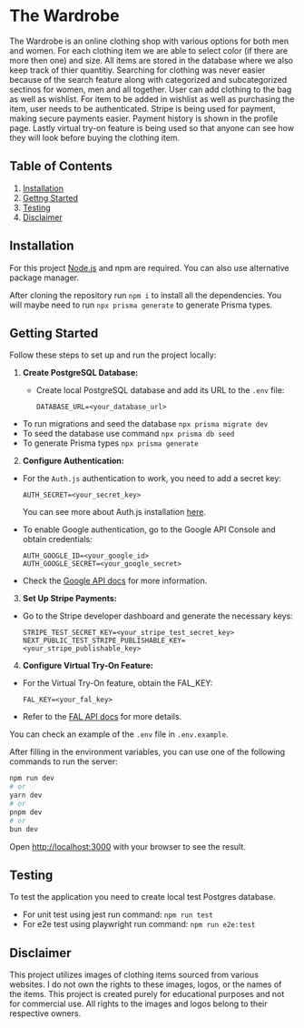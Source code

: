 # The Wardrobe

The Wardrobe is an online clothing shop with various options for both men and women. For each clothing
item we are able to select color (if there are more then one) and size. All items are stored in the database
where we also keep track of thier quantitiy. Searching for clothing was never easier because of the search
feature along with categorized and subcategorized sectinos for women, men and all together. User can add
clothing to the bag as well as wishlist. For item to be added in wishlist as well as purchasing the item,
user needs to be authenticated. Stripe is being used for payment, making secure payments easier. Payment
history is shown in the profile page. Lastly virtual try-on feature is being used so that anyone can see
how they will look before buying the clothing item.

## Table of Contents

1. [Installation](#installation)
2. [Gettng Started](#getting-started)
3. [Testing](#testing)
4. [Disclaimer](#disclaimer)

## Installation

For this project [Node.js](https://nodejs.org/) and npm are required. You can also use alternative package manager.

After cloning the repository run `npm i` to install all the dependencies. You will maybe need to run `npx prisma generate` to generate Prisma types.

## Getting Started

Follow these steps to set up and run the project locally:

1. **Create PostgreSQL Database:**

   - Create local PostgreSQL database and add its URL to the `.env` file:

     ```env
     DATABASE_URL=<your_database_url>
     ```

- To run migrations and seed the database `npx prisma migrate dev`
- To seed the database use command `npx prisma db seed`
- To generate Prisma types `npx prisma generate`

2. **Configure Authentication:**

- For the `Auth.js` authentication to work, you need to add a secret key:

  ```env
  AUTH_SECRET=<your_secret_key>
  ```

  You can see more about Auth.js installation [here](https://authjs.dev/getting-started/installation).

- To enable Google authentication, go to the Google API Console and obtain credentials:
  ```env
  AUTH_GOOGLE_ID=<your_google_id>
  AUTH_GOOGLE_SECRET=<your_google_secret>
  ```
- Check the [Google API docs](https://developers.google.com/identity/protocols/oauth2) for more information.

3. **Set Up Stripe Payments:**

- Go to the Stripe developer dashboard and generate the necessary keys:
  ```env
  STRIPE_TEST_SECRET_KEY=<your_stripe_test_secret_key>
  NEXT_PUBLIC_TEST_STRIPE_PUBLISHABLE_KEY=<your_stripe_publishable_key>
  ```

4. **Configure Virtual Try-On Feature:**

- For the Virtual Try-On feature, obtain the FAL_KEY:
  ```env
  FAL_KEY=<your_fal_key>
  ```
- Refer to the [FAL API docs](https://fal.ai/models/fal-ai/idm-vton/api) for more details.

You can check an example of the `.env` file in `.env.example`.

After filling in the environment variables, you can use one of the following commands to run the server:

```bash
npm run dev
# or
yarn dev
# or
pnpm dev
# or
bun dev
```

Open [http://localhost:3000](http://localhost:3000) with your browser to see the result.

## Testing

To test the application you need to create local test Postgres database.

- For unit test using jest run command: `npm run test`
- For e2e test using playwright run command: `npm run e2e:test`

## Disclaimer

This project utilizes images of clothing items sourced from various websites. I do not own the rights to these images, logos, or the names of the items. This project is created purely for educational purposes and not for commercial use. All rights to the images and logos belong to their respective owners.
